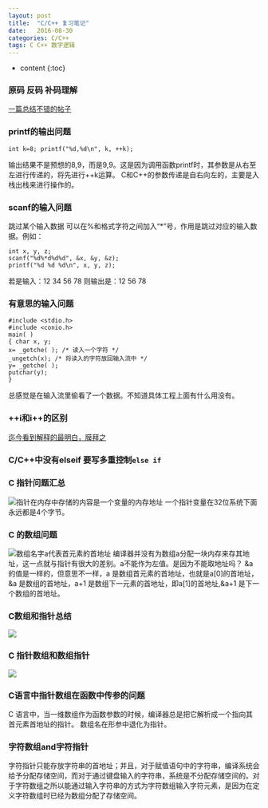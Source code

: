 ```yaml
---
layout: post
title:  "C/C++ 复习笔记"
date:   2016-08-30 
categories: C/C++ 
tags: C C++ 数字逻辑
---
```


* content
{:toc}

### 原码 反码 补码理解
[一篇总结不错的帖子](http://www.cnblogs.com/zhangziqiu/archive/2011/03/30/ComputerCode.html)

### printf的输出问题
```
int k=8; printf("%d,%d\n", k, ++k);
```
输出结果不是预想的8,9，而是9,9。这是因为调用函数printf时，其参数是从右至左进行传递的，将先进行++k运算。
C和C++的参数传递是自右向左的，主要是入栈出栈来进行操作的。




### scanf的输入问题
跳过某个输入数据
可以在%和格式字符之间加入“*”号，作用是跳过对应的输入数据。例如：
```
int x, y, z;
scanf("%d%*d%d%d", &x, &y, &z);
printf("%d %d %d\n", x, y, z);
```
若是输入：12 34 56 78 则输出是：12 56 78

### 有意思的输入问题
```
#include <stdio.h>
#include <conio.h>
main( )
{ char x, y;
x= _getche( ); /* 读入一个字符 */
_ungetch(x); /* 将读入的字符放回输入流中 */
y= _getche( );
putchar(y);
}
```
总感觉是在输入流里偷看了一个数据。不知道具体工程上面有什么用没有。

### ++i和i++的区别
[迄今看到解释的最明白，膜拜之](https://www.zhihu.com/question/19811087)

### C/C++中没有elseif 要写多重控制`else if`

### C 指针问题汇总
![指针在内存中存储的内容是一个变量的内存地址](https://cl.ly/0W1W3x3T2H0z/pointer.jpg)
一个指针变量在32位系统下面永远都是4个字节。


### C 的数组问题
![数组名字a代表首元素的首地址](http://c.biancheng.net/cpp/uploads/allimg/120205/1-120205200444164.jpg)
编译器并没有为数组a分配一块内存来存其地址，这一点就与指针有很大的差别。a不能作为左值。是因为不能取地址吗？
&a 的值是一样的，但意思不一样，a 是数组首元素的首地址，也就是a[0]的首地址，&a 是数组的首地址，a+1 是数组下一元素的首地址，即a[1]的首地址,&a+1 是下一个数组的首地址。


### C数组和指针总结
![](https://cl.ly/2G1l3q3W3Z1p/array1.png)

### C 指针数组和数组指针
![](http://c.biancheng.net/cpp/uploads/allimg/120205/1-120205202113a8.jpg)

### C语言中指针数组在函数中传参的问题
C 语言中，当一维数组作为函数参数的时候，编译器总是把它解析成一个指向其首元素首地址的指针。
数组名在形参中退化为指针。

### 字符数组and字符指针
字符指针只能存放字符串的首地址；并且，对于赋值语句中的字符串，编译系统会给予分配存储空间，而对于通过键盘输入的字符串，系统是不分配存储空间的。对于字符数组之所以能通过输入字符串的方式为字符数组输入字符元素，是因为在定义字符数组时已经为数组分配了存储空间。
